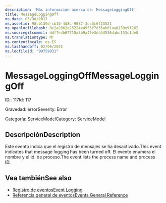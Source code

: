 ```yaml
---
description: 'Más información acerca de: MessageLoggingOff'
title: MessageLoggingOff
ms.date: 03/30/2017
ms.assetid: 98cb139d-cb10-4d8c-9087-3dc3c6f23521
ms.openlocfilehash: 8c2a2062c25224e4955f7d35abd1aa8130e9f262
ms.sourcegitcommit: ddf7edb67715a5b9a45e3dd44536dabc153c1de0
ms.translationtype: MT
ms.contentlocale: es-ES
ms.lasthandoff: 02/06/2021
ms.locfileid: "99759931"
---
```

# <a name="messageloggingoff"></a><span data-ttu-id="4d7b9-103">MessageLoggingOff</span><span class="sxs-lookup"><span data-stu-id="4d7b9-103">MessageLoggingOff</span></span>

<span data-ttu-id="4d7b9-104">ID.: 117</span><span class="sxs-lookup"><span data-stu-id="4d7b9-104">Id: 117</span></span>  
  
 <span data-ttu-id="4d7b9-105">Gravedad: error</span><span class="sxs-lookup"><span data-stu-id="4d7b9-105">Severity: Error</span></span>  
  
 <span data-ttu-id="4d7b9-106">Categoría: ServiceModel</span><span class="sxs-lookup"><span data-stu-id="4d7b9-106">Category: ServiceModel</span></span>  
  
## <a name="description"></a><span data-ttu-id="4d7b9-107">Descripción</span><span class="sxs-lookup"><span data-stu-id="4d7b9-107">Description</span></span>  

 <span data-ttu-id="4d7b9-108">Este evento indica que el registro de mensajes se ha desactivado.</span><span class="sxs-lookup"><span data-stu-id="4d7b9-108">This event indicates that message logging has been turned off.</span></span> <span data-ttu-id="4d7b9-109">El evento enumera el nombre y el id. de proceso.</span><span class="sxs-lookup"><span data-stu-id="4d7b9-109">The event lists the process name and process ID.</span></span>  
  
## <a name="see-also"></a><span data-ttu-id="4d7b9-110">Vea también</span><span class="sxs-lookup"><span data-stu-id="4d7b9-110">See also</span></span>

- [<span data-ttu-id="4d7b9-111">Registro de eventos</span><span class="sxs-lookup"><span data-stu-id="4d7b9-111">Event Logging</span></span>](index.md)
- [<span data-ttu-id="4d7b9-112">Referencia general de eventos</span><span class="sxs-lookup"><span data-stu-id="4d7b9-112">Events General Reference</span></span>](events-general-reference.md)
